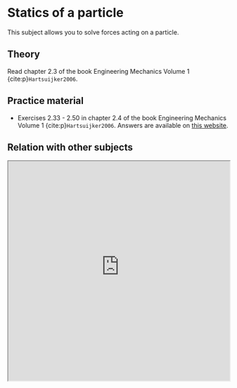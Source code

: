 ```{index} Statics ; of a particle
```
# Statics of a particle

This subject allows you to solve forces acting on a particle.

## Theory
Read chapter 2.3 of the book Engineering Mechanics Volume 1 {cite:p}`Hartsuijker2006`.

## Practice material
- Exercises 2.33 - 2.50 in chapter 2.4 of the book Engineering Mechanics Volume 1 {cite:p}`Hartsuijker2006`. Answers are available on [this website](https://icozct.tudelft.nl/TUD_CT/bookanswers/vol1/Chapter2/).

## Relation with other subjects
<iframe allow="fullscreen" style="width: 100%!important; height: 500px;" src="https://prime-applets.ewi.tudelft.nl/graph/CTB1110-17/show2?lecture=2&view=lecture" allowfullscreen></iframe>